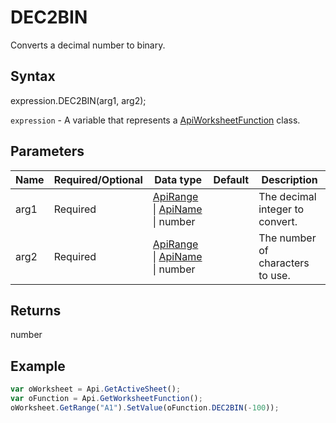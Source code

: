# DEC2BIN

Converts a decimal number to binary.

## Syntax

expression.DEC2BIN(arg1, arg2);

`expression` - A variable that represents a [ApiWorksheetFunction](../ApiWorksheetFunction.md) class.

## Parameters

| **Name** | **Required/Optional** | **Data type** | **Default** | **Description** |
| ------------- | ------------- | ------------- | ------------- | ------------- |
| arg1 | Required | [ApiRange](../../ApiRange/ApiRange.md) &#124; [ApiName](../../ApiName/ApiName.md) &#124; number |  | The decimal integer to convert. |
| arg2 | Required | [ApiRange](../../ApiRange/ApiRange.md) &#124; [ApiName](../../ApiName/ApiName.md) &#124; number |  | The number of characters to use. |

## Returns

number

## Example



```javascript
var oWorksheet = Api.GetActiveSheet();
var oFunction = Api.GetWorksheetFunction();
oWorksheet.GetRange("A1").SetValue(oFunction.DEC2BIN(-100));
```
